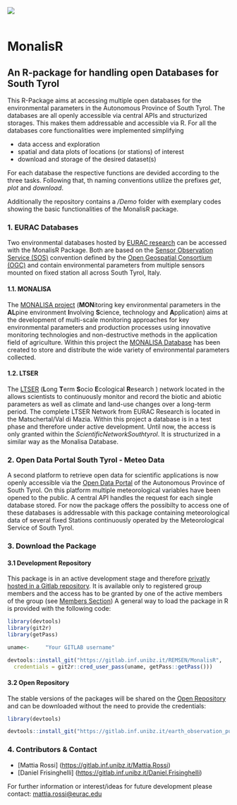 ![](http://www.eurac.edu/Style%20Library/logoEURAC.jpg)<br><br>

# MonalisR
## An R-package for handling open Databases for South Tyrol

This R-Package aims at accessing multiple open databases for the environmental parameters in the Autonomous Province of South Tyrol. The databases are all openly accessible via central APIs and structurized storages. This makes them addressable and accessible via R. For all the databases core functionalities were implemented simplifying

* data access and exploration
* spatial and data plots of locations (or stations) of interest
* download and storage of the desired dataset(s)<br>

For each database the respective functions are devided according to the three tasks. Following that, th naming conventions utilize the prefixes *get*, *plot* and *download*.

Additionally the repository contains a */Demo* folder with exemplary codes showing the basic functionalities of the MonalisR package.

### 1. EURAC Databases

Two environmental databases hosted by [EURAC research](http://www.eurac.edu/) can be accessed with the MonalisR Package. Both are based on the [Sensor Observation Service (SOS)](http://www.opengeospatial.org/standards/sos) convention defined by the [Open Geospatial Consortium (OGC)](http://www.opengeospatial.org/) and contain environmental parameters from multiple sensors mounted on fixed station all across South Tyrol, Italy.

#### 1.1. MONALISA
  
The [MONALISA project](http://monalisasos.eurac.edu/sos/index) (**MON**itoring key environmental parameters in the **AL**pine environment **I**nvolving **S**cience, technology and **A**pplication) aims at the development of multi-scale monitoring approaches for key environmental parameters and production processes using innovative monitoring technologies and non-destructive methods in the application field of agriculture. 
Within this project the [MONALISA Database](http://monalisasos.eurac.edu/sos/static/client/helgoland/index.html#/map) has been created to store and distribute the wide variety of environmental parameters collected.<br>

#### 1.2. LTSER

The [LTSER](http://lter.eurac.edu/de/) (**L**ong **T**erm **S**ocio **E**cological **R**esearch ) network located in the allows scientists to continuously monitor and record the biotic and abiotic parameters as well as climate and land-use changes over a long-term period. The complete LTSER Network from EURAC Research is located in the Matschertal/Val di Mazia. Within this project a database is in a test phase and therefore under active development. Until now, the access is only granted within the *ScientificNetworkSouthtyrol*. It is structurized in a similar way as the Monalisa Database. 

### 2. Open Data Portal South Tyrol - Meteo Data

A second platform to retrieve open data for scientific applications is now openly accessible via the [Open Data Portal](http://daten.buergernetz.bz.it/de/info) of the Autonomous Province of South Tyrol. On this platform multiple meteorological variables have been opened to the public. A central API handles the request for each single database stored. For now the package offers the possibilty to access one of these databases is addressable with this package containing meteorological data of several fixed Stations continuously operated by the Meteorological Service of South Tyrol.<br>


### 3. Download the Package
#### 3.1 Development Repository

This package is in an active development stage and therefore [privatly hosted in a Gitlab repository](https://gitlab.inf.unibz.it/REMSEN). It is available only to registered group members and the access has to be granted by one of the active members of the group (see [Members Section](https://gitlab.inf.unibz.it/SOS/MonalisR/project_members))
A general way to load the package in R is provided with the following code:<br>

```r
library(devtools)
library(git2r)
library(getPass)

uname<-     "Your GITLAB username"

devtools::install_git("https://gitlab.inf.unibz.it/REMSEN/MonalisR", 
  credentials = git2r::cred_user_pass(uname, getPass::getPass()))

```

#### 3.2 Open Repository

The stable versions of the packages will be shared on the [Open Repository](https://gitlab.inf.unibz.it/earth_observation_public) and can be downloaded without the need to provide the credentials: <br>

```r
library(devtools)

devtools::install_git("https://gitlab.inf.unibz.it/earth_observation_public//MonalisR")

```

### 4. Contributors & Contact

* [Mattia Rossi] (https://gitlab.inf.unibz.it/Mattia.Rossi)
* [Daniel Frisinghelli] (https://gitlab.inf.unibz.it/Daniel.Frisinghelli)<br>

For further information or interest/ideas for future development please contact: mattia.rossi@eurac.edu
